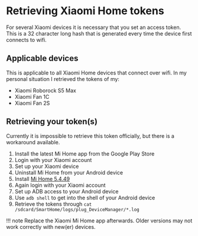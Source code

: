 # Retrieving Xiaomi Home tokens

For several Xiaomi devices it is necessary that you set an access token. This is a 32 character long hash that is generated every time the device first connects to wifi.

## Applicable devices

This is applicable to all Xiaomi Home devices that connect over wifi. In my personal situation I retrieved the tokens of my:

* Xiaomi Roborock S5 Max
* Xiaomi Fan 1C
* Xiaomi Fan 2S

## Retrieving your token(s)

Currently it is impossible to retrieve this token officially, but there is a workaround available.

1. Install the latest Mi Home app from the Google Play Store
2. Login with your Xiaomi account
3. Set up your Xiaomi device
4. Uninstall Mi Home from your Android device
5. Install [Mi Home 5.4.49](https://www.apkmirror.com/apk/xiaomi-inc/mihome/mihome-5-4-49-release/)
6. Again login with your Xiaomi account
7. Set up ADB access to your Android device
8. Use `adb shell` to get into the shell of your Android device
9. Retrieve the tokens through `cat /sdcard/SmartHome/logs/plug_DeviceManager/*.log`

!!! note
    Replace the Xiaomi Mi Home app afterwards. Older versions may not work correctly with new(er) devices.
